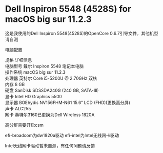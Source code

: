 Dell Inspiron 5548 (4528S) for macOS big sur 11.2.3
====
这是我使用的Dell Inspiron 5548(4528S)的OpenCore 0.6.7引导文件，其他机型请自测  

电脑配置  

规格	详细信息  
电脑型号	戴尔 Inspiron 5548 笔记本电脑  
操作系统	macOS big sur 11.2.3  
处理器	英特尔 Core i5-5200U @ 2.70GHz 双核  
内存	8 GB  
硬盘	SanDisk SDSSDA240G (240 GB, SATA-III)  
显卡	Intel HD Graphics 5500  
显示器	BOEhydis NV156FHM-N61 15.6" LCD (FHD)(更换高分屏)  
声卡	ALC255  
网卡	英特尔3160已更换为Dell Wireless 1820A  

高分屏需要开启csm

efi-broadcom为dw1820a驱动
efi-intel为Intel无线网卡驱动

Intel无线网卡驱动暂未自测，有任何问题请反馈
